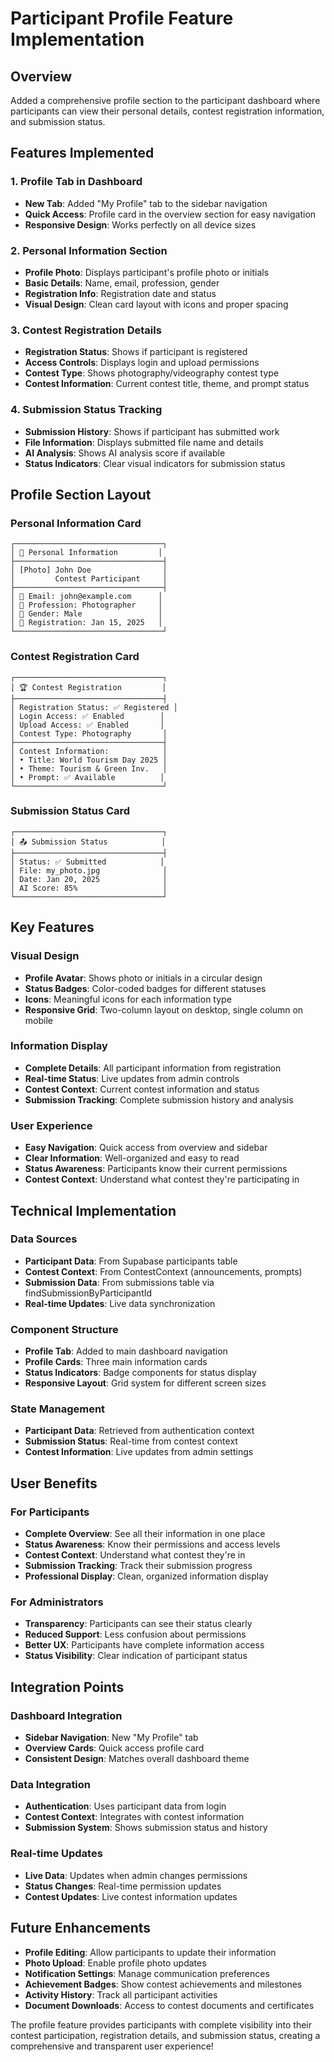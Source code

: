 # Participant Profile Feature Implementation

## Overview
Added a comprehensive profile section to the participant dashboard where participants can view their personal details, contest registration information, and submission status.

## Features Implemented

### 1. **Profile Tab in Dashboard**
- **New Tab**: Added "My Profile" tab to the sidebar navigation
- **Quick Access**: Profile card in the overview section for easy navigation
- **Responsive Design**: Works perfectly on all device sizes

### 2. **Personal Information Section**
- **Profile Photo**: Displays participant's profile photo or initials
- **Basic Details**: Name, email, profession, gender
- **Registration Info**: Registration date and status
- **Visual Design**: Clean card layout with icons and proper spacing

### 3. **Contest Registration Details**
- **Registration Status**: Shows if participant is registered
- **Access Controls**: Displays login and upload permissions
- **Contest Type**: Shows photography/videography contest type
- **Contest Information**: Current contest title, theme, and prompt status

### 4. **Submission Status Tracking**
- **Submission History**: Shows if participant has submitted work
- **File Information**: Displays submitted file name and details
- **AI Analysis**: Shows AI analysis score if available
- **Status Indicators**: Clear visual indicators for submission status

## Profile Section Layout

### **Personal Information Card**
```
┌─────────────────────────────────┐
│ 👤 Personal Information         │
├─────────────────────────────────┤
│ [Photo] John Doe                │
│         Contest Participant     │
├─────────────────────────────────┤
│ 📧 Email: john@example.com      │
│ 💼 Profession: Photographer     │
│ 👤 Gender: Male                 │
│ 📅 Registration: Jan 15, 2025   │
└─────────────────────────────────┘
```

### **Contest Registration Card**
```
┌─────────────────────────────────┐
│ 🏆 Contest Registration         │
├─────────────────────────────────┤
│ Registration Status: ✅ Registered │
│ Login Access: ✅ Enabled        │
│ Upload Access: ✅ Enabled       │
│ Contest Type: Photography       │
├─────────────────────────────────┤
│ Contest Information:            │
│ • Title: World Tourism Day 2025 │
│ • Theme: Tourism & Green Inv.   │
│ • Prompt: ✅ Available          │
└─────────────────────────────────┘
```

### **Submission Status Card**
```
┌─────────────────────────────────┐
│ 📤 Submission Status            │
├─────────────────────────────────┤
│ Status: ✅ Submitted            │
│ File: my_photo.jpg              │
│ Date: Jan 20, 2025              │
│ AI Score: 85%                   │
└─────────────────────────────────┘
```

## Key Features

### **Visual Design**
- **Profile Avatar**: Shows photo or initials in a circular design
- **Status Badges**: Color-coded badges for different statuses
- **Icons**: Meaningful icons for each information type
- **Responsive Grid**: Two-column layout on desktop, single column on mobile

### **Information Display**
- **Complete Details**: All participant information from registration
- **Real-time Status**: Live updates from admin controls
- **Contest Context**: Current contest information and status
- **Submission Tracking**: Complete submission history and analysis

### **User Experience**
- **Easy Navigation**: Quick access from overview and sidebar
- **Clear Information**: Well-organized and easy to read
- **Status Awareness**: Participants know their current permissions
- **Contest Context**: Understand what contest they're participating in

## Technical Implementation

### **Data Sources**
- **Participant Data**: From Supabase participants table
- **Contest Context**: From ContestContext (announcements, prompts)
- **Submission Data**: From submissions table via findSubmissionByParticipantId
- **Real-time Updates**: Live data synchronization

### **Component Structure**
- **Profile Tab**: Added to main dashboard navigation
- **Profile Cards**: Three main information cards
- **Status Indicators**: Badge components for status display
- **Responsive Layout**: Grid system for different screen sizes

### **State Management**
- **Participant Data**: Retrieved from authentication context
- **Submission Status**: Real-time from contest context
- **Contest Information**: Live updates from admin settings

## User Benefits

### **For Participants**
- **Complete Overview**: See all their information in one place
- **Status Awareness**: Know their permissions and access levels
- **Contest Context**: Understand what contest they're in
- **Submission Tracking**: Track their submission progress
- **Professional Display**: Clean, organized information display

### **For Administrators**
- **Transparency**: Participants can see their status clearly
- **Reduced Support**: Less confusion about permissions
- **Better UX**: Participants have complete information access
- **Status Visibility**: Clear indication of participant status

## Integration Points

### **Dashboard Integration**
- **Sidebar Navigation**: New "My Profile" tab
- **Overview Cards**: Quick access profile card
- **Consistent Design**: Matches overall dashboard theme

### **Data Integration**
- **Authentication**: Uses participant data from login
- **Contest Context**: Integrates with contest information
- **Submission System**: Shows submission status and history

### **Real-time Updates**
- **Live Data**: Updates when admin changes permissions
- **Status Changes**: Real-time permission updates
- **Contest Updates**: Live contest information updates

## Future Enhancements

- **Profile Editing**: Allow participants to update their information
- **Photo Upload**: Enable profile photo updates
- **Notification Settings**: Manage communication preferences
- **Achievement Badges**: Show contest achievements and milestones
- **Activity History**: Track all participant activities
- **Document Downloads**: Access to contest documents and certificates

The profile feature provides participants with complete visibility into their contest participation, registration details, and submission status, creating a comprehensive and transparent user experience!


